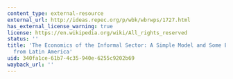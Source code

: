 ```yaml
---
content_type: external-resource
external_url: http://ideas.repec.org/p/wbk/wbrwps/1727.html
has_external_license_warning: true
license: https://en.wikipedia.org/wiki/All_rights_reserved
status: ''
title: 'The Economics of the Informal Sector: A Simple Model and Some Empirical Evidence
  from Latin America'
uid: 340fa1ce-61b7-4c35-940e-6255c9202b69
wayback_url: ''
---
```

